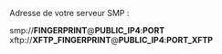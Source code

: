 Adresse de votre serveur SMP :

smp://__FINGERPRINT__@__PUBLIC_IP4__:__PORT__
xftp://__XFTP_FINGERPRINT__@__PUBLIC_IP4__:__PORT_XFTP__
